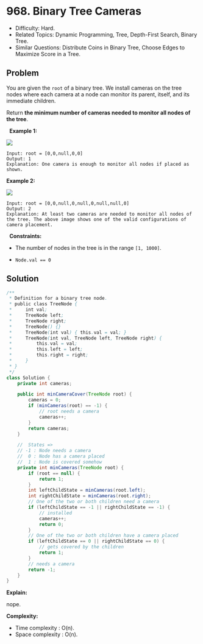 # 968. Binary Tree Cameras

- Difficulty: Hard.
- Related Topics: Dynamic Programming, Tree, Depth-First Search, Binary Tree.
- Similar Questions: Distribute Coins in Binary Tree, Choose Edges to Maximize Score in a Tree.

## Problem

You are given the ```root``` of a binary tree. We install cameras on the tree nodes where each camera at a node can monitor its parent, itself, and its immediate children.

Return **the minimum number of cameras needed to monitor all nodes of the tree**.

 
**Example 1:**

![](https://assets.leetcode.com/uploads/2018/12/29/bst_cameras_01.png)

```
Input: root = [0,0,null,0,0]
Output: 1
Explanation: One camera is enough to monitor all nodes if placed as shown.
```

**Example 2:**

![](https://assets.leetcode.com/uploads/2018/12/29/bst_cameras_02.png)

```
Input: root = [0,0,null,0,null,0,null,null,0]
Output: 2
Explanation: At least two cameras are needed to monitor all nodes of the tree. The above image shows one of the valid configurations of camera placement.
```

 
**Constraints:**


	
- The number of nodes in the tree is in the range ```[1, 1000]```.
	
- ```Node.val == 0```



## Solution

```java
/**
 * Definition for a binary tree node.
 * public class TreeNode {
 *     int val;
 *     TreeNode left;
 *     TreeNode right;
 *     TreeNode() {}
 *     TreeNode(int val) { this.val = val; }
 *     TreeNode(int val, TreeNode left, TreeNode right) {
 *         this.val = val;
 *         this.left = left;
 *         this.right = right;
 *     }
 * }
 */
class Solution {
    private int cameras;

    public int minCameraCover(TreeNode root) {
        cameras = 0;
        if (minCameras(root) == -1) {
            // root needs a camera
            cameras++;
        }
        return cameras;
    }

    //  States =>
    // -1 : Node needs a camera
    //  0 : Node has a camera placed
    //  1 : Node is covered somehow
    private int minCameras(TreeNode root) {
        if (root == null) {
            return 1;
        }
        int leftChildState = minCameras(root.left);
        int rightChildState = minCameras(root.right);
        // One of the two or both children need a camera
        if (leftChildState == -1 || rightChildState == -1) {
            // installed
            cameras++;
            return 0;
        }
        // One of the two or both children have a camera placed
        if (leftChildState == 0 || rightChildState == 0) {
            // gets covered by the children
            return 1;
        }
        // needs a camera
        return -1;
    }
}
```

**Explain:**

nope.

**Complexity:**

* Time complexity : O(n).
* Space complexity : O(n).
